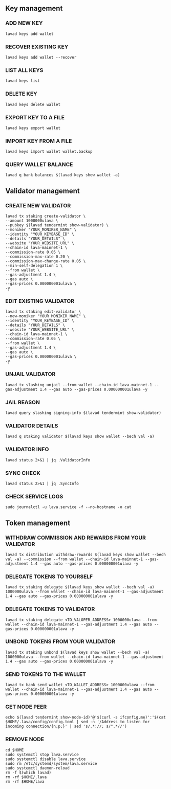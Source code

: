 ## Key management
### ADD NEW KEY
```
lavad keys add wallet
```
### RECOVER EXISTING KEY
```
lavad keys add wallet --recover
```
### LIST ALL KEYS
```
lavad keys list
```
### DELETE KEY
```
lavad keys delete wallet
```
### EXPORT KEY TO A FILE
```
lavad keys export wallet
```
### IMPORT KEY FROM A FILE
```
lavad keys import wallet wallet.backup
```
### QUERY WALLET BALANCE
```
lavad q bank balances $(lavad keys show wallet -a)
```

## Validator management
### CREATE NEW VALIDATOR
```
lavad tx staking create-validator \
--amount 1000000ulava \
--pubkey $(lavad tendermint show-validator) \
--moniker "YOUR_MONIKER_NAME" \
--identity "YOUR_KEYBASE_ID" \
--details "YOUR_DETAILS" \
--website "YOUR_WEBSITE_URL" \
--chain-id lava-mainnet-1 \
--commission-rate 0.05 \
--commission-max-rate 0.20 \
--commission-max-change-rate 0.05 \
--min-self-delegation 1 \
--from wallet \
--gas-adjustment 1.4 \
--gas auto \
--gas-prices 0.000000001ulava \
-y
```

### EDIT EXISTING VALIDATOR
```
lavad tx staking edit-validator \
--new-moniker "YOUR_MONIKER_NAME" \
--identity "YOUR_KEYBASE_ID" \
--details "YOUR_DETAILS" \
--website "YOUR_WEBSITE_URL" \
--chain-id lava-mainnet-1 \
--commission-rate 0.05 \
--from wallet \
--gas-adjustment 1.4 \
--gas auto \
--gas-prices 0.000000001ulava \
-y
```
### UNJAIL VALIDATOR
```
lavad tx slashing unjail --from wallet --chain-id lava-mainnet-1 --gas-adjustment 1.4 --gas auto --gas-prices 0.000000001ulava -y
```
### JAIL REASON
```
lavad query slashing signing-info $(lavad tendermint show-validator)
```
### VALIDATOR DETAILS
```
lavad q staking validator $(lavad keys show wallet --bech val -a)
```
### VALIDATOR INFO
```
lavad status 2>&1 | jq .ValidatorInfo
```
### SYNC CHECK
```
lavad status 2>&1 | jq .SyncInfo
```
### CHECK SERVICE LOGS
```
sudo journalctl -u lava.service -f --no-hostname -o cat
```
## Token management
### WITHDRAW COMMISSION AND REWARDS FROM YOUR VALIDATOR
```
lavad tx distribution withdraw-rewards $(lavad keys show wallet --bech val -a) --commission --from wallet --chain-id lava-mainnet-1 --gas-adjustment 1.4 --gas auto --gas-prices 0.000000001ulava -y
```
### DELEGATE TOKENS TO YOURSELF
```
lavad tx staking delegate $(lavad keys show wallet --bech val -a) 1000000ulava --from wallet --chain-id lava-mainnet-1 --gas-adjustment 1.4 --gas auto --gas-prices 0.000000001ulava -y
```
### DELEGATE TOKENS TO VALIDATOR
```
lavad tx staking delegate <TO_VALOPER_ADDRESS> 1000000ulava --from wallet --chain-id lava-mainnet-1 --gas-adjustment 1.4 --gas auto --gas-prices 0.000000001ulava -y
```
### UNBOND TOKENS FROM YOUR VALIDATOR
```
lavad tx staking unbond $(lavad keys show wallet --bech val -a) 1000000ulava --from wallet --chain-id lava-mainnet-1 --gas-adjustment 1.4 --gas auto --gas-prices 0.000000001ulava -y
```
### SEND TOKENS TO THE WALLET
```
lavad tx bank send wallet <TO_WALLET_ADDRESS> 1000000ulava --from wallet --chain-id lava-mainnet-1 --gas-adjustment 1.4 --gas auto --gas-prices 0.000000001ulava -y
```

### GET NODE PEER
```
echo $(lavad tendermint show-node-id)'@'$(curl -s ifconfig.me)':'$(cat $HOME/.lava/config/config.toml | sed -n '/Address to listen for incoming connection/{n;p;}' | sed 's/.*://; s/".*//')
```
### REMOVE NODE
```
cd $HOME
sudo systemctl stop lava.service
sudo systemctl disable lava.service
sudo rm /etc/systemd/system/lava.service
sudo systemctl daemon-reload
rm -f $(which lavad)
rm -rf $HOME/.lava
rm -rf $HOME/lava

```


